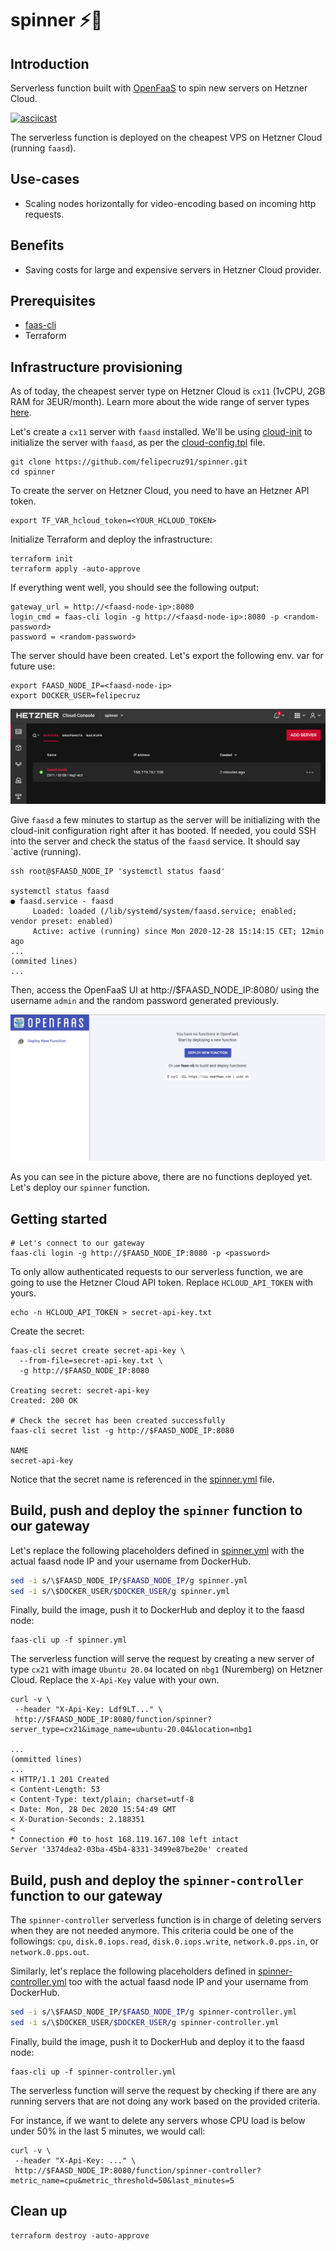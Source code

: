 # spinner ⚡🔄

## Introduction

Serverless function built with [OpenFaaS](https://www.openfaas.com/) to spin new servers on Hetzner Cloud.

[![asciicast](https://asciinema.org/a/381485.svg)](https://asciinema.org/a/381485)

The serverless function is deployed on the cheapest VPS on Hetzner Cloud (running `faasd`).

## Use-cases

- Scaling nodes horizontally for video-encoding based on incoming http requests.

## Benefits

- Saving costs for large and expensive servers in Hetzner Cloud provider.

## Prerequisites

- [faas-cli](https://github.com/openfaas/faas-cli)
- Terraform

## Infrastructure provisioning

As of today, the cheapest server type on Hetzner Cloud is `cx11` (1vCPU, 2GB RAM for 3EUR/month). Learn more about the wide range of server types [here](https://www.hetzner.com/cloud).

Let's create a `cx11` server with `faasd` installed. We'll be using [cloud-init](https://cloudinit.readthedocs.io/en/latest/) to initialize the server with `faasd`, as per the [cloud-config.tpl](cloud-config.tpl) file.

```cli
git clone https://github.com/felipecruz91/spinner.git
cd spinner
```

To create the server on Hetzner Cloud, you need to have an Hetzner API token.

```
export TF_VAR_hcloud_token=<YOUR_HCLOUD_TOKEN>
```

Initialize Terraform and deploy the infrastructure:

```cli
terraform init
terraform apply -auto-approve
```

If everything went well, you should see the following output:

```
gateway_url = http://<faasd-node-ip>:8080
login_cmd = faas-cli login -g http://<faasd-node-ip>:8080 -p <random-password>
password = <random-password>
```

The server should have been created. Let's export the following env. var for future use:

```
export FAASD_NODE_IP=<faasd-node-ip>
export DOCKER_USER=felipecruz
```

![faasd-node](docs/images/faasd-node.PNG)

Give `faasd` a few minutes to startup as the server will be initializing with the cloud-init configuration right after it has booted. If needed, you could SSH into the server and check the status of the `faasd` service. It should say `active (running).

```cli
ssh root@$FAASD_NODE_IP 'systemctl status faasd'

systemctl status faasd
● faasd.service - faasd
     Loaded: loaded (/lib/systemd/system/faasd.service; enabled; vendor preset: enabled)
     Active: active (running) since Mon 2020-12-28 15:14:15 CET; 12min ago
...
(ommited lines)
...
```

Then, access the OpenFaaS UI at http://$FAASD_NODE_IP:8080/ using the username `admin` and the random password generated previously.

![openfaas-ui](docs/images/openfaas-ui.PNG)

As you can see in the picture above, there are no functions deployed yet. Let's deploy our `spinner` function.

## Getting started

```cli
# Let's connect to our gateway
faas-cli login -g http://$FAASD_NODE_IP:8080 -p <password>
```

To only allow authenticated requests to our serverless function, we are going to use the Hetzner Cloud API token. Replace `HCLOUD_API_TOKEN` with yours.

```cli
echo -n HCLOUD_API_TOKEN > secret-api-key.txt
```

Create the secret:

```
faas-cli secret create secret-api-key \
  --from-file=secret-api-key.txt \
  -g http://$FAASD_NODE_IP:8080

Creating secret: secret-api-key
Created: 200 OK

# Check the secret has been created successfully
faas-cli secret list -g http://$FAASD_NODE_IP:8080

NAME
secret-api-key
```

Notice that the secret name is referenced in the [spinner.yml](spinner.yml#L16) file.

## Build, push and deploy the `spinner` function to our gateway

Let's replace the following placeholders defined in [spinner.yml](spinner.yml) with the actual faasd node IP and your username from DockerHub.

```bash
sed -i s/\$FAASD_NODE_IP/$FAASD_NODE_IP/g spinner.yml
sed -i s/\$DOCKER_USER/$DOCKER_USER/g spinner.yml
```

Finally, build the image, push it to DockerHub and deploy it to the faasd node:

```cli
faas-cli up -f spinner.yml
```

The serverless function will serve the request by creating a new server of type `cx21` with image `Ubuntu 20.04` located on `nbg1` (Nuremberg) on Hetzner Cloud. Replace the `X-Api-Key` value with your own.

```cli
curl -v \
 --header "X-Api-Key: Ldf9LT..." \
 http://$FAASD_NODE_IP:8080/function/spinner?server_type=cx21&image_name=ubuntu-20.04&location=nbg1

...
(ommitted lines)
...
< HTTP/1.1 201 Created
< Content-Length: 53
< Content-Type: text/plain; charset=utf-8
< Date: Mon, 28 Dec 2020 15:54:49 GMT
< X-Duration-Seconds: 2.188351
<
* Connection #0 to host 168.119.167.108 left intact
Server '3374dea2-03ba-45b4-8331-3499e87be20e' created
```

## Build, push and deploy the `spinner-controller` function to our gateway

The `spinner-controller` serverless function is in charge of deleting servers when they are not needed anymore. This criteria could be one of the followings: `cpu`, `disk.0.iops.read`, `disk.0.iops.write`, `network.0.pps.in`, or `network.0.pps.out`.

Similarly, let's replace the following placeholders defined in [spinner-controller.yml](spinner-controller.yml) too with the actual faasd node IP and your username from DockerHub.

```bash
sed -i s/\$FAASD_NODE_IP/$FAASD_NODE_IP/g spinner-controller.yml
sed -i s/\$DOCKER_USER/$DOCKER_USER/g spinner-controller.yml
```

Finally, build the image, push it to DockerHub and deploy it to the faasd node:

```cli
faas-cli up -f spinner-controller.yml
```

The serverless function will serve the request by checking if there are any running servers that are not doing any work based on the provided criteria.

For instance, if we want to delete any servers whose CPU load is below under 50% in the last 5 minutes, we would call:

```cli
curl -v \
 --header "X-Api-Key: ..." \
 http://$FAASD_NODE_IP:8080/function/spinner-controller?metric_name=cpu&metric_threshold=50&last_minutes=5
```

## Clean up

```cli
terraform destroy -auto-approve
```
